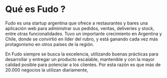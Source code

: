 # Qué es Fudo ?
Fudo es una startup argentina que ofrece a restaurantes y bares una aplicación web para administrar sus pedidos, ventas, deliveries y stock, entre otras funcionalidades. Tuvo un importante crecimiento en Argentina y Chile, donde se convirtió en líder del rubro, y está ganando cada vez más protagonismo en otros países de la región.

En Fudo siempre se busca la excelencia, utilizando buenas prácticas para desarrollar y entregar un producto escalable, mantenible y con la mayor calidad posible para potenciar a los clientes. Por esta razón es que más de 20.000 negocios la utilizan diariamente,
